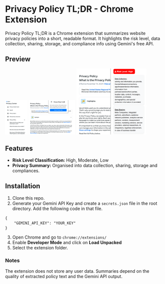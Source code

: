 # Privacy Policy TL;DR - Chrome Extension
Privacy Policy TL;DR is a Chrome extension that summarizes website privacy policies into a short, readable format. It highlights the risk level, data collection, sharing, storage, and compliance info using Gemini's free API.

## Preview
<p float="left">
  <img src="screenshot2.png" alt="Extension on Website" width="45%"/>
  <img src="screenshot.png" alt="Working View" width="45%"/>
</p>

## Features
- **Risk Level Classification:** High, Moderate, Low
- **Privacy Summary:** Organised into data collection, sharing, storage and compliances.

## Installation
1. Clone this repo.
2. Generate your Gemini API Key and create a ``secrets.json`` file in the root directory. Add the following code in that file.
```
{
    "GEMINI_API_KEY": "YOUR_KEY"
}
```
3. Open Chrome and go to ``chrome://extensions/``
4. Enable **Developer Mode** and click on **Load Unpacked**
5. Select the extension folder.

### Notes
The extension does not store any user data. Summaries depend on the quality of extracted policy text and the Gemini API output.   
